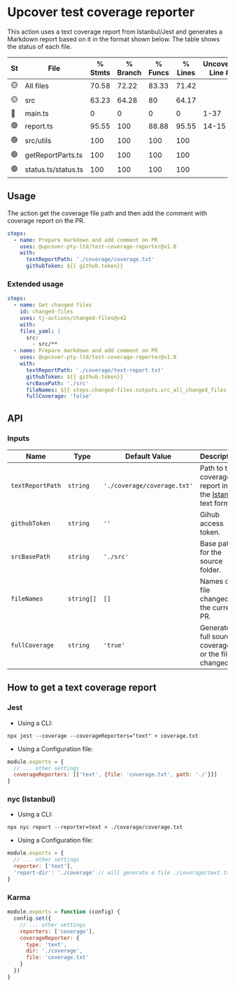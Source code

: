 # Upcover test coverage reporter

This action uses a text coverage report from Istanbul/Jest and generates a Markdown report based on it in the format shown below.
The table shows the status of each file.

| St  | File                | % Stmts | % Branch | % Funcs | % Lines | Uncovered Line #s |
| --- | ------------------- | ------- | -------- | ------- | ------- | ----------------- |
| 🟡  | All files           | 70.58   | 72.22    | 83.33   | 71.42   |
| 🟡  | src                 | 63.23   | 64.28    | 80      | 64.17   |
| 🔴  | main.ts             | 0       | 0        | 0       | 0       | 1-37              |
| 🟢  | report.ts           | 95.55   | 100      | 88.88   | 95.55   | 14-15             |
| 🟢  | src/utils           | 100     | 100      | 100     | 100     |
| 🟢  | getReportParts.ts   | 100     | 100      | 100     | 100     |
| 🟢  | status.ts/status.ts | 100     | 100      | 100     | 100     |

## Usage

The action get the coverage file path and then add the comment with coverage report on the PR.

```yaml
steps:
  - name: Prepare markdown and add comment on PR
    uses: @upcover-pty-ltd/test-coverage-reporter@v1.0
    with:
      textReportPath: './coverage/coverage.txt'
      githubToken: ${{ github.token}}
```

### Extended usage

```yaml
steps:
  - name: Get changed files
    id: changed-files
    uses: tj-actions/changed-files@v42
    with:
    files_yaml: |
      src:
        - src/**
  - name: Prepare markdown and add comment on PR
    uses: @upcover-pty-ltd/test-coverage-reporter@v1.0
    with:
      textReportPath: './coverage/text-report.txt'
      githubToken: ${{ github.token}}
      srcBasePath: './src'
      fileNames: ${{ steps.changed-files.outputs.src_all_changed_files }}
      fullCoverage: 'false'
```

## API

### Inputs

| Name             | Type       | Default Value               | Description                                                                          |
| ---------------- | ---------- | --------------------------- | ------------------------------------------------------------------------------------ |
| `textReportPath` | `string`   | `'./coverage/coverage.txt'` | Path to the coverage report in the [Istanbul](https://istanbul.js.org/) text format. |
| `githubToken`    | `string`   | `''`                        | Gihub access token.                                                                  |
| `srcBasePath`    | `string`   | `'./src'`                   | Base path for the source folder.                                                     |
| `fileNames`      | `string[]` | `[]`                        | Names of file changed in the current PR.                                             |
| `fullCoverage`   | `string`   | `'true'`                    | Generate full source coverage or the files changed.                                  |

## How to get a text coverage report

### Jest

- Using a CLI:

```shell
npx jest --coverage --coverageReporters="text" > coverage.txt
```

- Using a Configuration file:

```js
module.exports = {
  // ... other settings
  coverageReporters: [['text', {file: 'coverage.txt', path: './'}]]
}
```

### nyc (Istanbul)

- Using a CLI:

```shell
npx nyc report --reporter=text > ./coverage/coverage.txt
```

- Using a Configuration file:

```js
module.exports = {
  // ... other settings
  reporter: ['text'],
  'report-dir': './coverage' // will generate a file ./coverage/text.txt
}
```

### Karma

```js
module.exports = function (config) {
  config.set({
    // ... other settings
    reporters: ['coverage'],
    coverageReporter: {
      type: 'text',
      dir: './coverage',
      file: 'coverage.txt'
    }
  })
}
```
